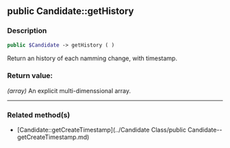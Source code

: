 ## public Candidate::getHistory

### Description    

```php
public $Candidate -> getHistory ( )
```

Return an history of each namming change, with timestamp.    


### Return value:   

*(array)* An explicit multi-dimenssional array.


---------------------------------------

### Related method(s)      

* [Candidate::getCreateTimestamp](../Candidate Class/public Candidate--getCreateTimestamp.md)    

